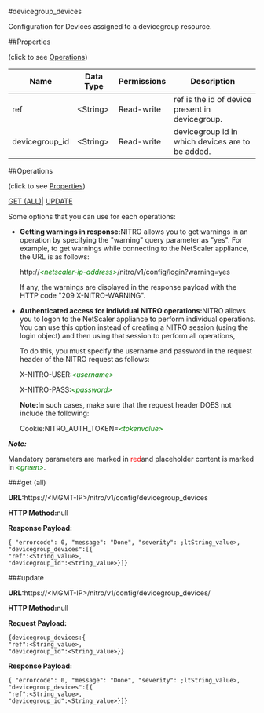 #devicegroup_devices

Configuration for Devices assigned to a devicegroup resource.


##Properties 
<span>(click to see [Operations](#opera))</span>


<table><thead><tr><th>Name</th><th>Data Type</th><th>Permissions</th><th>Description</th></tr></thead><tbody><tr><td>ref</td><td>&lt;String></td><td>Read-write</td><td>ref is the id of device present in devicegroup.</td></tr><tr><td>devicegroup_id</td><td>&lt;String></td><td>Read-write</td><td>devicegroup id in which devices are to be added.</td></tr></tbody></table>
##Operations 
<span>(click to see [Properties](#prope))</span>


[GET (ALL)](#get-)| [UPDATE](#u)


Some options that you can use for each operations:
<ul><li><p><b>Getting warnings in response:</b>NITRO allows you to get warnings in an operation by specifying the "warning" query parameter as "yes". For example, to get warnings while connecting to the NetScaler appliance, the URL is as follows:</p><p>http://<span style="color:green;font-style:italic;">&lt;netscaler-ip-address&gt;</span>/nitro/v1/config/login?warning=yes</p><p>If any, the warnings are displayed in the response payload with the HTTP code "209 X-NITRO-WARNING".</p></li><li><p><b>Authenticated access for individual NITRO operations:</b>NITRO allows you to logon to the NetScaler appliance to perform individual operations. You can use this option instead of creating a NITRO session (using the login object) and then using that session to perform all operations,</p><p>To do this, you must specify the username and password in the request header of the NITRO request as follows:</p><p>X-NITRO-USER:<span style="color:green;font-style:italic;">&lt;username&gt;</span></p><p>X-NITRO-PASS:<span style="color:green;font-style:italic;">&lt;password&gt;</span></p><p><b>Note:</b>In such cases, make sure that the request header DOES not include the following:</p><p>Cookie:NITRO_AUTH_TOKEN=<span style="color:green;font-style:italic;">&lt;tokenvalue&gt;</span></p></li></ul>



***Note:*** 
Mandatory parameters are marked in <span style="color:#FF0000;">red</span>and placeholder content is marked in <span style="color:green;font-style:italic">&lt;green&gt;</span>.

###get (all)



<b>URL:</b>https://&lt;MGMT-IP&gt;/nitro/v1/config/devicegroup_devices
<b>HTTP Method:</b>null
<b>Response Payload: </b>```{ "errorcode": 0, "message": "Done", "severity": ;ltString_value>, "devicegroup_devices":[{"ref":<String_value>,"devicegroup_id":<String_value>}]}```



###update



<b>URL:</b>https://&lt;MGMT-IP&gt;/nitro/v1/config/devicegroup_devices/
<b>HTTP Method:</b>null
<b>Request Payload: </b>```{devicegroup_devices:{"ref":<String_value>,"devicegroup_id":<String_value>}}```
<b>Response Payload: </b>```{ "errorcode": 0, "message": "Done", "severity": ;ltString_value>, "devicegroup_devices":[{"ref":<String_value>,"devicegroup_id":<String_value>}]}```



